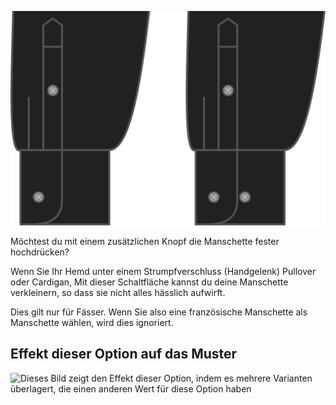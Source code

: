 ![Schalenmanschette schmal Taste](./barrelcuffnarrowbutton.svg)

Möchtest du mit einem zusätzlichen Knopf die Manschette fester hochdrücken?

Wenn Sie Ihr Hemd unter einem Strumpfverschluss (Handgelenk) Pullover oder Cardigan, Mit dieser Schaltfläche kannst du deine Manschette verkleinern, so dass sie nicht alles hässlich aufwirft.

<Note>

Dies gilt nur für Fässer. Wenn Sie also eine französische Manschette als Manschette wählen, wird dies ignoriert.

</Note>

## Effekt dieser Option auf das Muster

![Dieses Bild zeigt den Effekt dieser Option, indem es mehrere Varianten überlagert, die einen anderen Wert für diese Option haben](simone\_barrelcuffnarrowbutton\_sample.svg "Effekt dieser Option auf das Muster")
